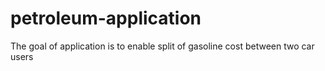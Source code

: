 # petroleum-application
The goal of application is to enable split of gasoline cost between two car users
